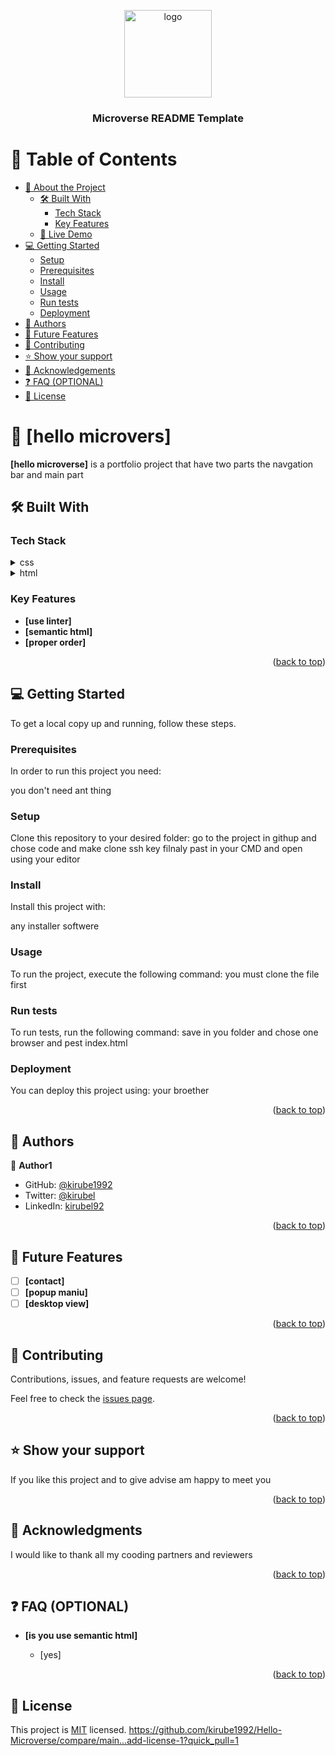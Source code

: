 <a name="readme-top"></a>

<div align="center">
  <!-- You are encouraged to replace this logo with your own! Otherwise you can also remove it. -->
  <img src="murple_logo.png" alt="logo" width="140"  height="auto" />
  <br/>

  <h3><b>Microverse README Template</b></h3>

</div>

<!-- TABLE OF CONTENTS -->

# 📗 Table of Contents

- [📖 About the Project](#about-project)
  - [🛠 Built With](#built-with)
    - [Tech Stack](#tech-stack)
    - [Key Features](#key-features)
  - [🚀 Live Demo](#live-demo)
- [💻 Getting Started](#getting-started)
  - [Setup](#setup)
  - [Prerequisites](#prerequisites)
  - [Install](#install)
  - [Usage](#usage)
  - [Run tests](#run-tests)
  - [Deployment](#triangular_flag_on_post-deployment)
- [👥 Authors](#authors)
- [🔭 Future Features](#future-features)
- [🤝 Contributing](#contributing)
- [⭐️ Show your support](#support)
- [🙏 Acknowledgements](#acknowledgements)
- [❓ FAQ (OPTIONAL)](#faq)
- [📝 License](#license)

<!-- PROJECT DESCRIPTION -->

# 📖 [hello microvers] <a name="about-project"></a>

**[hello microverse]** is a portfolio project that have two parts the navgation bar and main part

## 🛠 Built With <a name="built-with"></a>

### Tech Stack <a name="tech-stack"></a>

<details>
  <summary>css</summary>
  <ul>
    <li><a href="https://mdncss.com/">Css</a></li>
  </ul>
</details>

<details>
<summary>html</summary>
  <ul>
    <li><a href="https://www.mdn.org/">htmlL</a></li>
  </ul>
</details>

<!-- Features -->

### Key Features <a name="key-features"></a>

- **[use linter]**
- **[semantic html]**
- **[proper order]**

<p align="right">(<a href="#readme-top">back to top</a>)</p>

<!-- GETTING STARTED -->

## 💻 Getting Started <a name="getting-started"></a>


To get a local copy up and running, follow these steps.

### Prerequisites

In order to run this project you need:

you don't need ant thing

### Setup

Clone this repository to your desired folder:
go to the project in githup and chose code and make clone ssh key
filnaly past in your CMD and open using your editor 

### Install

Install this project with:

any installer softwere

### Usage

To run the project, execute the following command:
you must clone the file first

### Run tests

To run tests, run the following command:
save in you folder and chose one browser and
pest index.html

### Deployment

You can deploy this project using:
your broether

<p align="right">(<a href="#readme-top">back to top</a>)</p>

<!-- AUTHORS -->

## 👥 Authors <a name="authors"></a>

👤 **Author1**

- GitHub: [@kirube1992](https://github.com/kirube1992)
- Twitter: [@kirubel](https://twitter.com/kirubel08)
- LinkedIn: [kirubel92](https://linkedin.com/in/kirubel23)

<p align="right">(<a href="#readme-top">back to top</a>)</p>

<!-- FUTURE FEATURES -->

## 🔭 Future Features <a name="future-features"></a>

- [ ] **[contact]**
- [ ] **[popup maniu]**
- [ ] **[desktop view]**

<p align="right">(<a href="#readme-top">back to top</a>)</p>

<!-- CONTRIBUTING -->

## 🤝 Contributing <a name="contributing"></a>

Contributions, issues, and feature requests are welcome!

Feel free to check the [issues page](../../issues/).

<p align="right">(<a href="#readme-top">back to top</a>)</p>

<!-- SUPPORT -->

## ⭐️ Show your support <a name="support"></a>

If you like this project and to give advise am happy to meet you

<p align="right">(<a href="#readme-top">back to top</a>)</p>

<!-- ACKNOWLEDGEMENTS -->

## 🙏 Acknowledgments <a name="acknowledgements"></a>

I would like to thank all my cooding partners and reviewers

<p align="right">(<a href="#readme-top">back to top</a>)</p>

<!-- FAQ (optional) -->

## ❓ FAQ (OPTIONAL) <a name="faq"></a>


- **[is you use semantic html]**

  - [yes]


<p align="right">(<a href="#readme-top">back to top</a>)</p>

<!-- LICENSE -->

## 📝 License <a name="license"></a>

This project is [MIT](./LICENSE) licensed.
https://github.com/kirube1992/Hello-Microverse/compare/main...add-license-1?quick_pull=1
